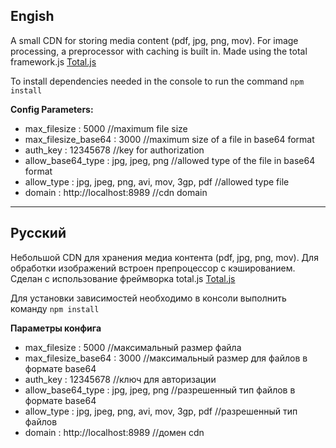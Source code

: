 Engish
------------------------------
A small CDN for storing media content (pdf, jpg, png, mov). For image processing, a preprocessor with caching is built in. Made using the total framework.js [Total.js](https://tools.com)

To install dependencies needed in the console to run the command `npm install`

**Config Parameters:**
* max_filesize		  : 5000	//maximum file size
* max_filesize_base64	  : 3000	//maximum size of a file in base64 format
* auth_key		  : 12345678    //key for authorization
* allow_base64_type	  : jpg, jpeg, png //allowed type of the file in base64 format
* allow_type		  : jpg, jpeg, png, avi, mov, 3gp, pdf //allowed type file
* domain		  : http://localhost:8989 //cdn domain

---

Русский
------------------------------
Небольшой CDN для хранения медиа контента (pdf, jpg, png, mov). Для обработки изображений встроен препроцессор с кэшированием. Сделан с использование фреймворка total.js [Total.js](https://totaljs.com)

Для установки зависимостей необходимо в консоли выполнить команду `npm install`

**Параметры конфига**

* max_filesize		  : 5000	//максимальный размер файла
* max_filesize_base64	  : 3000	//максимальный размер для файлов в формате base64 
* auth_key		  : 12345678    //ключ для авторизации
* allow_base64_type	  : jpg, jpeg, png //разрешенный тип файлов в формате base64
* allow_type		  : jpg, jpeg, png, avi, mov, 3gp, pdf //разрешенный тип файлов
* domain		  : http://localhost:8989 //домен cdn